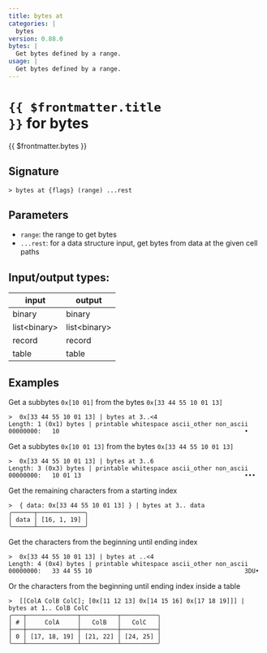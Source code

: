 ```yaml
---
title: bytes at
categories: |
  bytes
version: 0.88.0
bytes: |
  Get bytes defined by a range.
usage: |
  Get bytes defined by a range.
---
```

<!-- This file is automatically generated. Please edit the command in https://github.com/nushell/nushell instead. -->

# <code>{{ $frontmatter.title }}</code> for bytes

<div class='command-title'>{{ $frontmatter.bytes }}</div>

## Signature

```> bytes at {flags} (range) ...rest```

## Parameters

 -  `range`: the range to get bytes
 -  `...rest`: for a data structure input, get bytes from data at the given cell paths


## Input/output types:

| input        | output       |
| ------------ | ------------ |
| binary       | binary       |
| list\<binary\> | list\<binary\> |
| record       | record       |
| table        | table        |
## Examples

Get a subbytes `0x[10 01]` from the bytes `0x[33 44 55 10 01 13]`
```nu
>  0x[33 44 55 10 01 13] | bytes at 3..<4
Length: 1 (0x1) bytes | printable whitespace ascii_other non_ascii
00000000:   10                                                   •

```

Get a subbytes `0x[10 01 13]` from the bytes `0x[33 44 55 10 01 13]`
```nu
>  0x[33 44 55 10 01 13] | bytes at 3..6
Length: 3 (0x3) bytes | printable whitespace ascii_other non_ascii
00000000:   10 01 13                                             •••

```

Get the remaining characters from a starting index
```nu
>  { data: 0x[33 44 55 10 01 13] } | bytes at 3.. data
╭──────┬─────────────╮
│ data │ [16, 1, 19] │
╰──────┴─────────────╯
```

Get the characters from the beginning until ending index
```nu
>  0x[33 44 55 10 01 13] | bytes at ..<4
Length: 4 (0x4) bytes | printable whitespace ascii_other non_ascii
00000000:   33 44 55 10                                          3DU•

```

Or the characters from the beginning until ending index inside a table
```nu
>  [[ColA ColB ColC]; [0x[11 12 13] 0x[14 15 16] 0x[17 18 19]]] | bytes at 1.. ColB ColC
╭───┬──────────────┬──────────┬──────────╮
│ # │     ColA     │   ColB   │   ColC   │
├───┼──────────────┼──────────┼──────────┤
│ 0 │ [17, 18, 19] │ [21, 22] │ [24, 25] │
╰───┴──────────────┴──────────┴──────────╯

```
